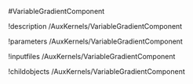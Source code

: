 <!-- MOOSE Object Documentation Stub: Remove this when content is added. -->
#VariableGradientComponent

!description /AuxKernels/VariableGradientComponent

!parameters /AuxKernels/VariableGradientComponent

!inputfiles /AuxKernels/VariableGradientComponent

!childobjects /AuxKernels/VariableGradientComponent

